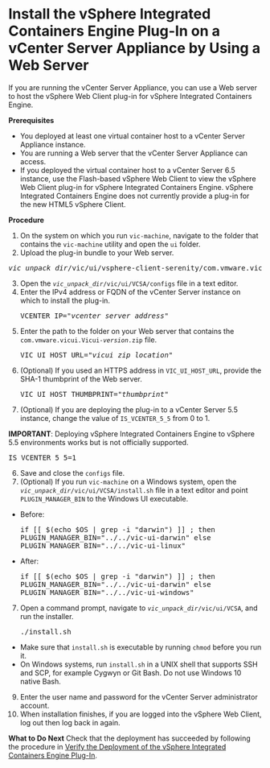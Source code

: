 # Install the vSphere Integrated Containers Engine Plug-In on a vCenter Server Appliance by Using a Web Server #

If you are running the vCenter Server Appliance, you can use a Web server to host the vSphere Web Client plug-in for vSphere Integrated Containers Engine.

**Prerequisites**

- You deployed at least one virtual container host to a vCenter Server  Appliance instance.
- You are running a Web server that the vCenter Server Appliance can access.
- If you deployed the virtual container host to a vCenter Server 6.5 instance, use the Flash-based vSphere Web Client to view the vSphere Web Client plug-in for vSphere Integrated Containers Engine. vSphere Integrated Containers Engine does not currently provide a plug-in for the new HTML5 vSphere Client.


**Procedure**

1. On the system on which you run `vic-machine`, navigate to the folder that contains the `vic-machine` utility and open the `ui` folder.
2. Upload the plug-in bundle to your Web server.
  <pre><i>vic_unpack_dir</i>/vic/ui/vsphere-client-serenity/com.vmware.vicui.Vicui-<i>version</i>.zip</pre>
3. Open the  <code><i>vic_unpack_dir</i>/vic/ui/VCSA/configs</code> file in a text editor.
4. Enter the IPv4 address or FQDN of the vCenter Server instance on which to install the plug-in.<pre>VCENTER_IP="<i>vcenter_server_address</i>"</pre>
5. Enter the path to the folder on your Web server that contains the <code>com.vmware.vicui.Vicui-<i>version</i>.zip</code>  file.<pre>VIC_UI_HOST_URL="<i>vicui_zip_location</i>"</pre>
6. (Optional) If you used an HTTPS address in `VIC_UI_HOST_URL`, provide the SHA-1 thumbprint of the Web server.<pre>VIC_UI_HOST_THUMBPRINT="<i>thumbprint</i>"</pre> 
6. (Optional) If you are deploying the plug-in to a vCenter Server 5.5 instance, change the  value of `IS_VCENTER_5_5` from 0 to 1. 

  **IMPORTANT**: Deploying vSphere Integrated Containers Engine to vSphere 5.5 environments works but is not officially supported.
  <pre>IS_VCENTER_5_5=1</pre>
6. Save and close the `configs` file.
7. (Optional) If you run `vic-machine` on a Windows system, open  the <code><i>vic_unpack_dir</i>/vic/ui/VCSA/install.sh</code> file in a text editor and point `PLUGIN_MANAGER_BIN` to the Windows UI executable.

 - Before:<pre>if [[ $(echo $OS | grep -i "darwin") ]] ; then
    PLUGIN_MANAGER_BIN="../../vic-ui-darwin"
else
    PLUGIN_MANAGER_BIN="../../vic-ui-linux"</pre>
  - After:<pre>if [[ $(echo $OS | grep -i "darwin") ]] ; then
    PLUGIN_MANAGER_BIN="../../vic-ui-darwin"
else
    PLUGIN_MANAGER_BIN="../../vic-ui-windows"</pre>

7. Open a command prompt, navigate to <code><i>vic_unpack_dir</i>/vic/ui/VCSA</code>, and run the installer.
   <pre>./install.sh</pre>
  - Make sure that `install.sh` is executable by running `chmod` before you run it.
  - On Windows systems, run `install.sh` in a UNIX shell that supports SSH and SCP, for example Cygwyn or Git Bash. Do not use Windows 10 native Bash.
9. Enter the user name and password for the vCenter Server administrator account.
10. When installation finishes, if you are logged into the vSphere Web Client, log out then log back in again.

**What to Do Next**
Check that the deployment has succeeded by following the procedure in [Verify the Deployment of the vSphere Integrated Containers Engine Plug-In](plugin_verify_deployment.md).